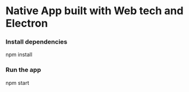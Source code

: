 # Native App built with Web tech and Electron

### Install dependencies
npm install
### Run the app
npm start
